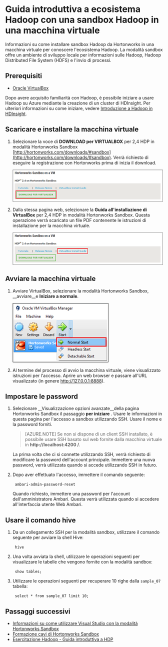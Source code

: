 <properties
    pageTitle="Utilizzare una sandbox Hadoop per informazioni sulle Hadoop | Microsoft Azure"
    description="Per informazioni introduttive sull'utilizzo ecosistema Hadoop, è possibile impostare una sandbox Hadoop da Hortonworks in un computer virtuale Azure. "
    keywords="emulatore Hadoop, hadoop sandbox"
    editor="cgronlun"
    manager="jhubbard"
    services="hdinsight"
    authors="nitinme"
    documentationCenter=""
    tags="azure-portal"/>

<tags
    ms.service="hdinsight"
    ms.workload="big-data"
    ms.tgt_pltfrm="na"
    ms.devlang="na"
    ms.topic="article"
    ms.date="08/24/2016"
    ms.author="nitinme"/>

# <a name="get-started-in-the-hadoop-ecosystem-with-a-hadoop-sandbox-on-a-virtual-machine"></a>Guida introduttiva a ecosistema Hadoop con una sandbox Hadoop in una macchina virtuale

Informazioni su come installare sandbox Hadoop da Hortonworks in una macchina virtuale per conoscere l'ecosistema Hadoop. La modalità sandbox offre un ambiente di sviluppo locale per informazioni sulle Hadoop, Hadoop Distributed File System (HDFS) e l'invio di processi.

## <a name="prerequisites"></a>Prerequisiti

* [Oracle VirtualBox](https://www.virtualbox.org/)

Dopo avere acquisito familiarità con Hadoop, è possibile iniziare a usare Hadoop su Azure mediante la creazione di un cluster di HDInsight. Per ulteriori informazioni su come iniziare, vedere [Introduzione a Hadoop in HDInsight](hdinsight-hadoop-linux-tutorial-get-started.md).

## <a name="download-and-install-the-virtual-machine"></a>Scaricare e installare la macchina virtuale

1. Selezionare la voce di __DOWNLOAD per VIRTUALBOX__ per 2,4 HDP in modalità Hortonworks Sandbox [http://hortonworks.com/downloads/#sandbox](http://hortonworks.com/downloads/#sandbox). Verrà richiesto di eseguire la registrazione con Hortonworks prima di inizia il download.

    ![Immagine del collegamento per scaricare Hortonworks Sandbox per VirtualBox](./media/hdinsight-hadoop-emulator-get-started/download-sandbox.png)

2. Dalla stessa pagina web, selezionare la __Guida all'installazione di VirtualBox__ per 2,4 HDP in modalità Hortonworks Sandbox. Questa operazione verrà scaricato un file PDF contenente le istruzioni di installazione per la macchina virtuale.

    ![Visualizzare la Guida all'installazione](./media/hdinsight-hadoop-emulator-get-started/view-install-guide.png)

## <a name="start-the-virtual-machine"></a>Avviare la macchina virtuale

1. Avviare VirtualBox, selezionare la modalità Hortonworks Sandbox, __avviare__e __Iniziare a normale__.

    ![Inizio normale](./media/hdinsight-hadoop-emulator-get-started/normal-start.png)

2. Al termine del processo di avvio la macchina virtuale, viene visualizzato istruzioni per l'accesso. Aprire un web browser e passare all'URL visualizzato (in genere http://127.0.0.1:8888).

## <a name="set-passwords"></a>Impostare le password

1. Selezionare __Visualizzazione opzioni avanzate__della pagina Hortonworks Sandbox il passaggio __per iniziare__ . Usare le informazioni in questa pagina per l'accesso a sandbox utilizzando SSH. Usare il nome e la password forniti.

    > [AZURE.NOTE] Se non si dispone di un client SSH installato, è possibile usare SSH basato sul web fornite dalla macchina virtuale in __http://localhost:4200 /__.

    La prima volta che ci si connette utilizzando SSH, verrà richiesto di modificare la password dell'account principale. Immettere una nuova password, verrà utilizzata quando si accede utilizzando SSH in futuro.

2. Dopo aver effettuato l'accesso, immettere il comando seguente:

        ambari-admin-password-reset
    
    Quando richiesto, immettere una password per l'account dell'amministratore Ambari. Questa verrà utilizzata quando si accedere all'interfaccia utente Web Ambari.

## <a name="use-the-hive-command"></a>Usare il comando hive

1. Da un collegamento SSH per la modalità sandbox, utilizzare il comando seguente per avviare la shell Hive:

        hive

2. Una volta avviata la shell, utilizzare le operazioni seguenti per visualizzare le tabelle che vengono fornite con la modalità sandbox:

        show tables;

3. Utilizzare le operazioni seguenti per recuperare 10 righe dalla `sample_07` tabella:

        select * from sample_07 limit 10;

## <a name="next-steps"></a>Passaggi successivi

* [Informazioni su come utilizzare Visual Studio con la modalità Hortonworks Sandbox](hdinsight-hadoop-emulator-visual-studio.md)
* [Formazione cavi di Hortonworks Sandbox](http://hortonworks.com/hadoop-tutorial/learning-the-ropes-of-the-hortonworks-sandbox/)
* [Esercitazione Hadoop - Guida introduttiva a HDP](http://hortonworks.com/hadoop-tutorial/hello-world-an-introduction-to-hadoop-hcatalog-hive-and-pig/)